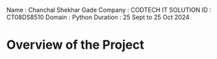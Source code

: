 
 Name : Chanchal Shekhar Gade
 Company : CODTECH IT SOLUTION 
 ID : CT08DS8510
Domain : Python
Duration : 25 Sept to 25 Oct 2024

# Overview of the Project
